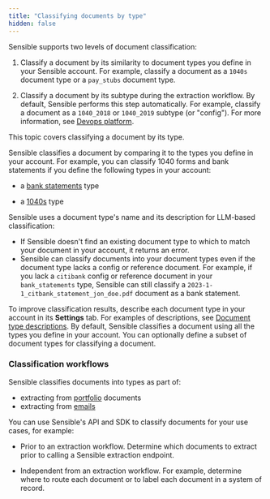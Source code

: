 ```yaml
---
title: "Classifying documents by type"
hidden: false
---
```


Sensible supports two levels of document classification:

1. Classify a document by its similarity to document types you define in your Sensible account. For example, classify a document as a `1040s` document type or a `pay_stubs` document type.

2. Classify a document by its subtype during the extraction workflow. By default, Sensible performs this step automatically.  For example, classify a document as a `1040_2018` or `1040_2019` subtype (or "config"). For more information, see [Devops platform](doc:devops-platform).

This topic covers classifying a document by its type.

Sensible classifies a document by comparing it to the types you define in your account. For example, you can classify 1040 forms and bank statements if you define the following types in your account:

- a [bank statements](https://github.com/sensible-hq/sensible-configuration-library/tree/main/templates/Financial%20Services/Bank%20Statements) type

- a [1040s](https://github.com/sensible-hq/sensible-configuration-library/tree/main/templates/Tax%20Forms/1040s) type

Sensible uses a document type's name and its description for LLM-based classification:

- If Sensible doesn't find an existing document type to which to match your document in your account, it returns an error.
- Sensible can classify documents into your document types even if the document type lacks a config or reference document. For example, if you lack a  `citibank` config or reference document in your `bank_statements` type, Sensible can still classify a  `2023-1-1_citbank_statement_jon_doe.pdf` document as a bank statement. 

 To improve classification results, describe each document type in your account in its **Settings** tab. For examples of descriptions, see [Document type descriptions](doc:descriptions).  By default, Sensible classifies a document using all the types you define in your account. You can optionally define a subset of document types for classifying a document.

### Classification workflows

Sensible classifies documents into types as part of:

- extracting from [portfolio](doc:portfolio) documents
- extracting from [emails](doc:getting-started-email)

You can use Sensible's API and SDK to classify documents for your use cases, for example:

- Prior to an extraction workflow. Determine which documents to extract prior to calling a Sensible extraction endpoint. 

- Independent from an extraction workflow. For example, determine where to route each document or to label each document in a system of record.
